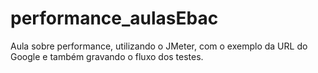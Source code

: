 # performance_aulasEbac

Aula sobre performance, utilizando o JMeter, com o exemplo da URL do Google e também gravando o fluxo dos testes. 
